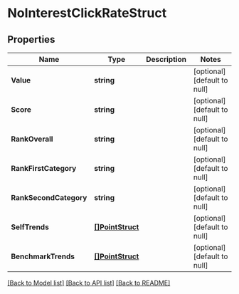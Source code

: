 # NoInterestClickRateStruct

## Properties
Name | Type | Description | Notes
------------ | ------------- | ------------- | -------------
**Value** | **string** |  | [optional] [default to null]
**Score** | **string** |  | [optional] [default to null]
**RankOverall** | **string** |  | [optional] [default to null]
**RankFirstCategory** | **string** |  | [optional] [default to null]
**RankSecondCategory** | **string** |  | [optional] [default to null]
**SelfTrends** | [**[]PointStruct**](point_struct.md) |  | [optional] [default to null]
**BenchmarkTrends** | [**[]PointStruct**](point_struct.md) |  | [optional] [default to null]

[[Back to Model list]](../README.md#documentation-for-models) [[Back to API list]](../README.md#documentation-for-api-endpoints) [[Back to README]](../README.md)


